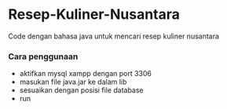 # Resep-Kuliner-Nusantara
Code dengan bahasa java untuk mencari resep kuliner nusantara

### Cara penggunaan
- aktifkan mysql xampp dengan port 3306
- masukan file java.jar ke dalam lib
- sesuaikan dengan posisi file database
- run
